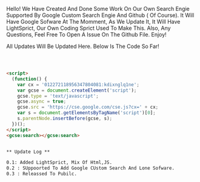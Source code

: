 Hello! We Have Created And Done Some Work On Our Own Search Engie Supported By Google Custom Search Engie And Github ( Of Course).
It Will Have Google Sofware At The Momment, As We Update It, It Will Have LightSprict, Our Own Coding Sprict Used To Make This.
Also, Any Questions, Feel Free To Open A Issue On The Github File. Enjoy! 

All Updates Will Be Updated Here. Below Is The Code So Far!

```markdown



<script>
  (function() {
    var cx = '012272118956347804081:kdixnglq1ne';
    var gcse = document.createElement('script');
    gcse.type = 'text/javascript';
    gcse.async = true;
    gcse.src = 'https://cse.google.com/cse.js?cx=' + cx;
    var s = document.getElementsByTagName('script')[0];
    s.parentNode.insertBefore(gcse, s);
  })();
</script>
<gcse:search></gcse:search>


** Update Log **

0.1: Added LightSprict, Mix Of Html,JS.
0.2 : SUppoorted To Add Google CUstom Search And Lone Sofware.
0.3 : Releassed To Pubilc.

